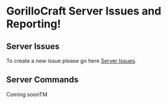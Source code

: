 # GorilloCraft Server Issues and Reporting!

## Server Issues
To create a new issue please go here [Server Issues](https://github.com/GorilloCraft/Server/issues).

## Server Commands
Coming soonTM

